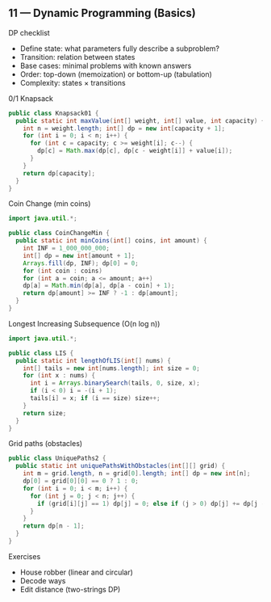 ## 11 — Dynamic Programming (Basics)

DP checklist
- Define state: what parameters fully describe a subproblem?
- Transition: relation between states
- Base cases: minimal problems with known answers
- Order: top-down (memoization) or bottom-up (tabulation)
- Complexity: states × transitions

0/1 Knapsack
```java
public class Knapsack01 {
  public static int maxValue(int[] weight, int[] value, int capacity) {
    int n = weight.length; int[] dp = new int[capacity + 1];
    for (int i = 0; i < n; i++) {
      for (int c = capacity; c >= weight[i]; c--) {
        dp[c] = Math.max(dp[c], dp[c - weight[i]] + value[i]);
      }
    }
    return dp[capacity];
  }
}
```

Coin Change (min coins)
```java
import java.util.*;

public class CoinChangeMin {
  public static int minCoins(int[] coins, int amount) {
    int INF = 1_000_000_000; 
    int[] dp = new int[amount + 1]; 
    Arrays.fill(dp, INF); dp[0] = 0;
    for (int coin : coins) 
    for (int a = coin; a <= amount; a++) 
    dp[a] = Math.min(dp[a], dp[a - coin] + 1);
    return dp[amount] >= INF ? -1 : dp[amount];
  }
}
```

Longest Increasing Subsequence (O(n log n))
```java
import java.util.*;

public class LIS {
  public static int lengthOfLIS(int[] nums) {
    int[] tails = new int[nums.length]; int size = 0;
    for (int x : nums) {
      int i = Arrays.binarySearch(tails, 0, size, x);
      if (i < 0) i = -(i + 1);
      tails[i] = x; if (i == size) size++;
    }
    return size;
  }
}
```

Grid paths (obstacles)
```java
public class UniquePaths2 {
  public static int uniquePathsWithObstacles(int[][] grid) {
    int m = grid.length, n = grid[0].length; int[] dp = new int[n];
    dp[0] = grid[0][0] == 0 ? 1 : 0;
    for (int i = 0; i < m; i++) {
      for (int j = 0; j < n; j++) {
        if (grid[i][j] == 1) dp[j] = 0; else if (j > 0) dp[j] += dp[j - 1];
      }
    }
    return dp[n - 1];
  }
}
```

Exercises
- House robber (linear and circular)
- Decode ways
- Edit distance (two-strings DP)


